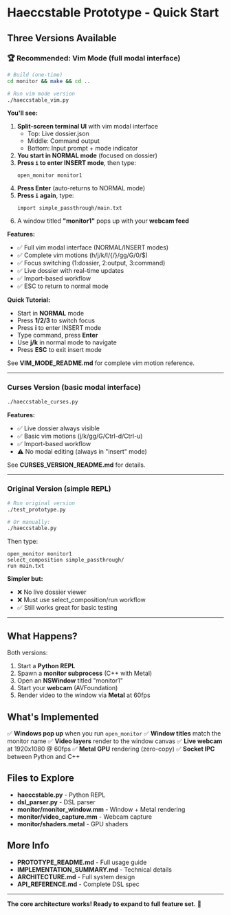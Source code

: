 # Haeccstable Prototype - Quick Start

## Three Versions Available

### **🏆 Recommended: Vim Mode** (full modal interface)

```bash
# Build (one-time)
cd monitor && make && cd ..

# Run vim mode version
./haeccstable_vim.py
```

**You'll see:**
1. **Split-screen terminal UI** with vim modal interface
   - Top: Live dossier.json
   - Middle: Command output
   - Bottom: Input prompt + mode indicator
2. **You start in NORMAL mode** (focused on dossier)
3. **Press `i` to enter INSERT mode**, then type:
   ```
   open_monitor monitor1
   ```
4. **Press Enter** (auto-returns to NORMAL mode)
5. **Press `i` again**, type:
   ```
   import simple_passthrough/main.txt
   ```
6. A window titled **"monitor1"** pops up with your **webcam feed**

**Features:**
- ✅ Full vim modal interface (NORMAL/INSERT modes)
- ✅ Complete vim motions (h/j/k/l/{/}/gg/G/0/$)
- ✅ Focus switching (1:dossier, 2:output, 3:command)
- ✅ Live dossier with real-time updates
- ✅ Import-based workflow
- ✅ ESC to return to normal mode

**Quick Tutorial:**
- Start in **NORMAL** mode
- Press **1/2/3** to switch focus
- Press **i** to enter INSERT mode
- Type command, press **Enter**
- Use **j/k** in normal mode to navigate
- Press **ESC** to exit insert mode

See **VIM_MODE_README.md** for complete vim motion reference.

---

### Curses Version (basic modal interface)

```bash
./haeccstable_curses.py
```

**Features:**
- ✅ Live dossier always visible
- ✅ Basic vim motions (j/k/gg/G/Ctrl-d/Ctrl-u)
- ✅ Import-based workflow
- ⚠️ No modal editing (always in "insert" mode)

See **CURSES_VERSION_README.md** for details.

---

### Original Version (simple REPL)

```bash
# Run original version
./test_prototype.py

# Or manually:
./haeccstable.py
```

Then type:
```
open_monitor monitor1
select_composition simple_passthrough/
run main.txt
```

**Simpler but:**
- ❌ No live dossier viewer
- ❌ Must use select_composition/run workflow
- ✅ Still works great for basic testing

---

## What Happens?

Both versions:
1. Start a **Python REPL**
2. Spawn a **monitor subprocess** (C++ with Metal)
3. Open an **NSWindow** titled "monitor1"
4. Start your **webcam** (AVFoundation)
5. Render video to the window via **Metal** at 60fps

## What's Implemented

✅ **Windows pop up** when you run `open_monitor`
✅ **Window titles** match the monitor name
✅ **Video layers** render to the window canvas
✅ **Live webcam** at 1920x1080 @ 60fps
✅ **Metal GPU** rendering (zero-copy)
✅ **Socket IPC** between Python and C++

## Files to Explore

- **haeccstable.py** - Python REPL
- **dsl_parser.py** - DSL parser
- **monitor/monitor_window.mm** - Window + Metal rendering
- **monitor/video_capture.mm** - Webcam capture
- **monitor/shaders.metal** - GPU shaders

## More Info

- **PROTOTYPE_README.md** - Full usage guide
- **IMPLEMENTATION_SUMMARY.md** - Technical details
- **ARCHITECTURE.md** - Full system design
- **API_REFERENCE.md** - Complete DSL spec

---

**The core architecture works! Ready to expand to full feature set.** 🎉
